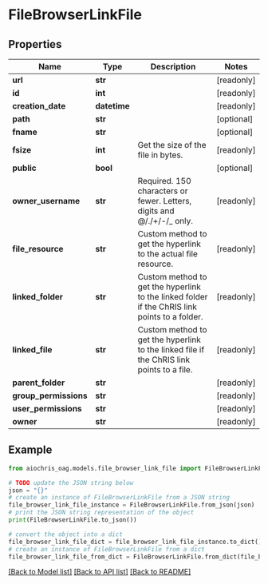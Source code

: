 # FileBrowserLinkFile


## Properties

Name | Type | Description | Notes
------------ | ------------- | ------------- | -------------
**url** | **str** |  | [readonly] 
**id** | **int** |  | [readonly] 
**creation_date** | **datetime** |  | [readonly] 
**path** | **str** |  | [optional] 
**fname** | **str** |  | [optional] 
**fsize** | **int** | Get the size of the file in bytes. | [readonly] 
**public** | **bool** |  | [optional] 
**owner_username** | **str** | Required. 150 characters or fewer. Letters, digits and @/./+/-/_ only. | [readonly] 
**file_resource** | **str** | Custom method to get the hyperlink to the actual file resource. | [readonly] 
**linked_folder** | **str** | Custom method to get the hyperlink to the linked folder if the ChRIS link points to a folder. | [readonly] 
**linked_file** | **str** | Custom method to get the hyperlink to the linked file if the ChRIS link points to a file. | [readonly] 
**parent_folder** | **str** |  | [readonly] 
**group_permissions** | **str** |  | [readonly] 
**user_permissions** | **str** |  | [readonly] 
**owner** | **str** |  | [readonly] 

## Example

```python
from aiochris_oag.models.file_browser_link_file import FileBrowserLinkFile

# TODO update the JSON string below
json = "{}"
# create an instance of FileBrowserLinkFile from a JSON string
file_browser_link_file_instance = FileBrowserLinkFile.from_json(json)
# print the JSON string representation of the object
print(FileBrowserLinkFile.to_json())

# convert the object into a dict
file_browser_link_file_dict = file_browser_link_file_instance.to_dict()
# create an instance of FileBrowserLinkFile from a dict
file_browser_link_file_from_dict = FileBrowserLinkFile.from_dict(file_browser_link_file_dict)
```
[[Back to Model list]](../README.md#documentation-for-models) [[Back to API list]](../README.md#documentation-for-api-endpoints) [[Back to README]](../README.md)



